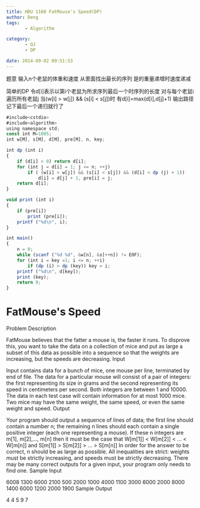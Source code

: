 ```yaml
---
title: HDU 1160 FatMouse's Speed(DP)
author: Deng
tags: 
       - Algorithm

category: 
       - OJ
       - DP

date: 2014-09-02 09:51:53
---
```

题意 输入n个老鼠的体重和速度 从里面找出最长的序列 是的重量递增时速度递减

简单的DP 令d[i]表示以第i个老鼠为所求序列最后一个时序列的长度 对与每个老鼠i 遍历所有老鼠j 当(w[i] > w[j]) && (s[i] < s[j])时 有d[i]=max(d[i],d[j]+1) 输出路径记下最后一个递归就行了

```js 
#include<cstdio>
#include<algorithm>
using namespace std;
const int M=1005;
int w[M], s[M], d[M], pre[M], n, key;

int dp (int i)
{
    if (d[i] > 0) return d[i];
    for (int j = d[i] = 1; j <= n; ++j)
        if ( (w[i] > w[j]) && (s[i] < s[j]) && (d[i] < dp (j) + 1))
            d[i] = d[j] + 1, pre[i] = j;
    return d[i];
}

void print (int i)
{
    if (pre[i])
        print (pre[i]);
    printf ("%d\n", i);
}

int main()
{
    n = 0;
    while (scanf ("%d %d", &w[n], &s[++n]) != EOF);
    for (int i = key =1; i <= n; ++i)
        if (dp (i) > dp (key)) key = i;
    printf ("%d\n", d[key]);
    print (key);
    return 0;
}
```

# FatMouse's Speed

Problem Description

FatMouse believes that the fatter a mouse is, the faster it runs. To disprove this, you want to take the data on a collection of mice and put as large a subset of this data as possible into a sequence so that the weights are increasing, but the speeds are decreasing.
Input

Input contains data for a bunch of mice, one mouse per line, terminated by end of file.
The data for a particular mouse will consist of a pair of integers: the first representing its size in grams and the second representing its speed in centimeters per second. Both integers are between 1 and 10000. The data in each test case will contain information for at most 1000 mice.
Two mice may have the same weight, the same speed, or even the same weight and speed.
Output

Your program should output a sequence of lines of data; the first line should contain a number n; the remaining n lines should each contain a single positive integer (each one representing a mouse). If these n integers are m[1], m[2],..., m[n] then it must be the case that
W[m[1]] < W[m[2]] < ... < W[m[n]]
and
S[m[1]] > S[m[2]] > ... > S[m[n]]
In order for the answer to be correct, n should be as large as possible.
All inequalities are strict: weights must be strictly increasing, and speeds must be strictly decreasing. There may be many correct outputs for a given input, your program only needs to find one.
Sample Input

6008 1300 6000 2100 500 2000 1000 4000 1100 3000 6000 2000 8000 1400 6000 1200 2000 1900
Sample Output

4 4 5 9 7